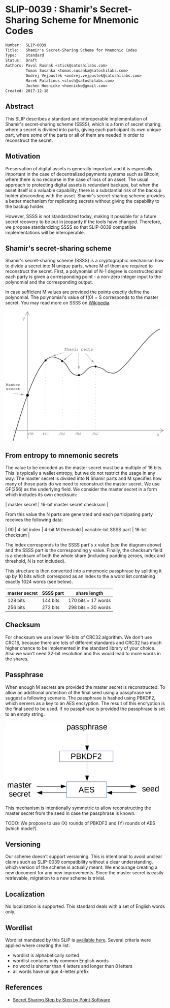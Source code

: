 # SLIP-0039 : Shamir's Secret-Sharing Scheme for Mnemonic Codes

```
Number:  SLIP-0039
Title:   Shamir's Secret-Sharing Scheme for Mnemonic Codes
Type:    Standard
Status:  Draft
Authors: Pavol Rusnak <stick@satoshilabs.com>
         Tomas Susanka <tomas.susanka@satoshilabs.com>
         Ondrej Vejpustek <ondrej.vejpustek@satoshilabs.com>
         Marek Palatinus <slush@satoshilabs.com>
         Jochen Hoenicke <hoenicke@gmail.com>
Created: 2017-12-18
```

## Abstract

This SLIP describes a standard and interoperable implementation of Shamir's secret-sharing scheme (SSSS), which is a form of secret sharing, where a secret is divided into parts, giving each participant its own unique part, where some of the parts or all of them are needed in order to reconstruct the secret.

## Motivation

Preservation of digital assets is generally important and it is especially important in the case of decentralized payments systems such as Bitcoin, where there is no recourse in the case of loss of an asset. The usual approach to protecting digital assets is redundant backups, but when the asset itself is a valuable capability, there is a substantial risk of the backup holder absconding with the asset. Shamir's secret-sharing scheme provides a better mechanism for replicating secrets without  giving the capability to the backup holder.

However, SSSS is not standardized today, making it possible for a future secret recovery to be put in jeopardy if the tools have changed. Therefore, we propose standardizing SSSS so that SLIP-0039 compatible implementations will be interoperable.

## Shamir's secret-sharing scheme

Shamir's secret-sharing scheme (SSSS) is a cryptographic mechanism how to divide a secret into N unique parts, where M of them are required to reconstruct the secret. First, a polynomial of N-1 degree is constructed and each party is given a corresponding point - a non-zero integer input to the polynomial and the corresponding output.

In case sufficient M values are provided the points exactly define the polynomial. The polynomial's value of f(0) = S corresponds to the master secret. You may read more on SSSS on [Wikipedia](https://en.wikipedia.org/wiki/Shamir%27s_Secret_Sharing).

<img src="slip-0039/curve.png">

## From entropy to mnemonic secrets

The value to be encoded as the master secret must be a multiple of 16 bits. This is typically a wallet entropy, but we do not restrict the usage in any way. The master secret is divided into N Shamir parts and M specifies how many of those parts do we need to reconstruct the master secret. We use GF(256) as the underlying field. We consider the master secret in a form which includes its own checksum:

| master secret | 16-bit master secret checksum |

From this value the N parts are generated and each participating party receives the following data:

| 00 | 4-bit index | 4-bit M threshold | variable-bit SSSS part | 16-bit checksum |

The index corresponds to the SSSS part's x value (see the diagram above) and the SSSS part is the corresponding y value. Finally, the checksum field is a checksum of both the whole share (including padding zeroes, index and threshold, N is not included).

This structure is then converted into a mnemonic passphrase by splitting it up by 10 bits which correspond as an index to the a word list containing exactly 1024 words (see below).

| master secret | SSSS part | share length           |
|---------------|-----------|------------------------|
| 128 bits      | 144 bits  | 170 bits = 17 words    |
| 256 bits      | 272 bits  | 298 bits = 30 words    |

## Checksum

For checksum we use lower 16-bits of CRC32 algorithm. We don't use CRC16, because there are lots of different standards and CRC32 has much higher chance to be implemented in the standard library of your choice. Also we won't need 32-bit resolution and this would lead to more words in the shares.

## Passphrase

When enough M secrets are provided the master secret is reconstructed. To allow an additional protection of the final seed using a passphrase we suggest a following scenario. The passphrase is hashed using PBKDF2, which servers as a key to an AES encryption. The result of this encryption is the final seed to be used. If no passphrase is provided the passphrase is set to an empty string.

![passphrase](slip-0039/passphrase.png)

This mechanism is intentionally symmetric to allow reconstructing the master secret from the seed in case the passphrase is known.

TODO: We propose to use (X) rounds of PBKDF2 and (Y) rounds of AES (which mode?).

## Versioning

Our scheme doesn't support versioning. This is intentional to avoid unclear claims such as SLIP-0039 compatibility without a clear understanding, which version of the scheme is actually meant. We encourage creating a new document for any new improvements. Since the master secret is easily retrievable, migration to a new scheme is trivial.

## Localization

No localization is supported. This standard deals with a set of English words only.

## Wordlist

Wordlist mandated by this SLIP is [available here](slip-0039/wordlist.txt). Several criteria were applied where creating the list:

* wordlist is alphabetically sorted
* wordlist contains only common English words
* no word is shorter than 4 letters and longer than 8 letters
* all words have unique 4-letter prefix

## References

* [Secret Sharing Step by Step by Point Software](http://www.pointsoftware.ch/en/secret-sharing-step-by-step/)
